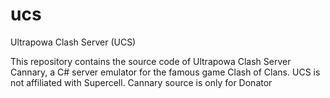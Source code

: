 # ucs
Ultrapowa Clash Server (UCS)

This repository contains the source code of Ultrapowa Clash Server Cannary, a C# server emulator for the famous game Clash of Clans.
UCS is not affiliated with Supercell.
Cannary source is only for Donator